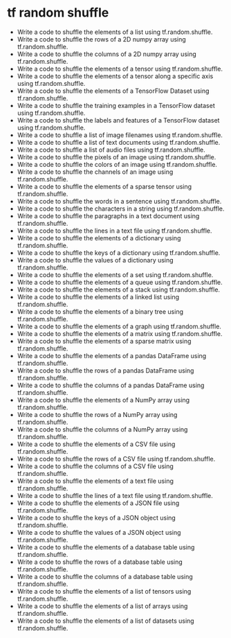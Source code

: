 # tf random shuffle

- Write a code to shuffle the elements of a list using tf.random.shuffle.
- Write a code to shuffle the rows of a 2D numpy array using tf.random.shuffle.
- Write a code to shuffle the columns of a 2D numpy array using tf.random.shuffle.
- Write a code to shuffle the elements of a tensor using tf.random.shuffle.
- Write a code to shuffle the elements of a tensor along a specific axis using tf.random.shuffle.
- Write a code to shuffle the elements of a TensorFlow Dataset using tf.random.shuffle.
- Write a code to shuffle the training examples in a TensorFlow dataset using tf.random.shuffle.
- Write a code to shuffle the labels and features of a TensorFlow dataset using tf.random.shuffle.
- Write a code to shuffle a list of image filenames using tf.random.shuffle.
- Write a code to shuffle a list of text documents using tf.random.shuffle.
- Write a code to shuffle a list of audio files using tf.random.shuffle.
- Write a code to shuffle the pixels of an image using tf.random.shuffle.
- Write a code to shuffle the colors of an image using tf.random.shuffle.
- Write a code to shuffle the channels of an image using tf.random.shuffle.
- Write a code to shuffle the elements of a sparse tensor using tf.random.shuffle.
- Write a code to shuffle the words in a sentence using tf.random.shuffle.
- Write a code to shuffle the characters in a string using tf.random.shuffle.
- Write a code to shuffle the paragraphs in a text document using tf.random.shuffle.
- Write a code to shuffle the lines in a text file using tf.random.shuffle.
- Write a code to shuffle the elements of a dictionary using tf.random.shuffle.
- Write a code to shuffle the keys of a dictionary using tf.random.shuffle.
- Write a code to shuffle the values of a dictionary using tf.random.shuffle.
- Write a code to shuffle the elements of a set using tf.random.shuffle.
- Write a code to shuffle the elements of a queue using tf.random.shuffle.
- Write a code to shuffle the elements of a stack using tf.random.shuffle.
- Write a code to shuffle the elements of a linked list using tf.random.shuffle.
- Write a code to shuffle the elements of a binary tree using tf.random.shuffle.
- Write a code to shuffle the elements of a graph using tf.random.shuffle.
- Write a code to shuffle the elements of a matrix using tf.random.shuffle.
- Write a code to shuffle the elements of a sparse matrix using tf.random.shuffle.
- Write a code to shuffle the elements of a pandas DataFrame using tf.random.shuffle.
- Write a code to shuffle the rows of a pandas DataFrame using tf.random.shuffle.
- Write a code to shuffle the columns of a pandas DataFrame using tf.random.shuffle.
- Write a code to shuffle the elements of a NumPy array using tf.random.shuffle.
- Write a code to shuffle the rows of a NumPy array using tf.random.shuffle.
- Write a code to shuffle the columns of a NumPy array using tf.random.shuffle.
- Write a code to shuffle the elements of a CSV file using tf.random.shuffle.
- Write a code to shuffle the rows of a CSV file using tf.random.shuffle.
- Write a code to shuffle the columns of a CSV file using tf.random.shuffle.
- Write a code to shuffle the elements of a text file using tf.random.shuffle.
- Write a code to shuffle the lines of a text file using tf.random.shuffle.
- Write a code to shuffle the elements of a JSON file using tf.random.shuffle.
- Write a code to shuffle the keys of a JSON object using tf.random.shuffle.
- Write a code to shuffle the values of a JSON object using tf.random.shuffle.
- Write a code to shuffle the elements of a database table using tf.random.shuffle.
- Write a code to shuffle the rows of a database table using tf.random.shuffle.
- Write a code to shuffle the columns of a database table using tf.random.shuffle.
- Write a code to shuffle the elements of a list of tensors using tf.random.shuffle.
- Write a code to shuffle the elements of a list of arrays using tf.random.shuffle.
- Write a code to shuffle the elements of a list of datasets using tf.random.shuffle.